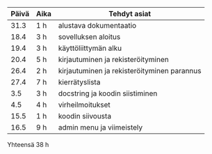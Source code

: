 | Päivä | Aika | Tehdyt asiat           |
|-------|------|------------------------|
| 31.3  | 1 h  | alustava dokumentaatio |
| 18.4  | 3 h  | sovelluksen aloitus    |
| 19.4  | 3 h  | käyttöliittymän alku   |
| 20.4  | 5 h  | kirjautuminen ja rekisteröityminen |
| 26.4  | 2 h  | kirjautuminen ja rekisteröityminen parannus |
| 27.4  | 7 h  | kierrätyslista |
| 3.5  | 3 h  | docstring ja koodin siistiminen |
| 4.5  | 4 h  | virheilmoitukset |
| 15.5  | 1 h  | koodin siivousta |
| 16.5  | 9 h  | admin menu ja viimeistely |

Yhteensä 38 h
